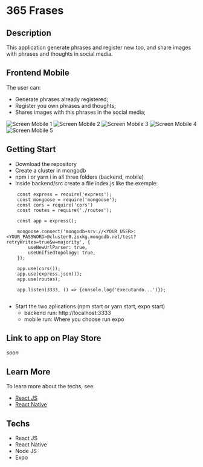 # 365 Frases

## Description

This application generate phrases and register new too, and share images with phrases and thoughts in social media.

## Frontend Mobile

The user can:
- Generate phrases already registered;
- Register you own phrases and thoughts;
- Shares images with this phrases in the social media;

![Screen Mobile 1](./frontend/src/img/assetsReadme/imgApre00.png)
![Screen Mobile 2](./frontend/src/img/assetsReadme/imgApre01.jpeg)
![Screen Mobile 3](./frontend/src/img/assetsReadme/imgApre02.jpeg)
![Screen Mobile 4](./frontend/src/img/assetsReadme/imgApre03.jpeg)
![Screen Mobile 5](./frontend/src/img/assetsReadme/imgApre04.jpeg)

## Getting Start

* Download the repository
* Create a cluster in mongodb
* npm i or yarn i in all three folders (backend, mobile)
* Inside backend/src create a file index.js like the exemple:
``` 
    const express = require('express');
    const mongoose = require('mongoose');
    const cors = require('cors')
    const routes = require('./routes');

    const app = express();

    mongoose.connect('mongodb+srv://<YOUR_USER>:<YOUR_PASSWORD>@cluster0.zoxkg.mongodb.net/test?retryWrites=true&w=majority', {
        useNewUrlParser: true,
        useUnifiedTopology: true,
    });

    app.use(cors());
    app.use(express.json());
    app.use(routes);

    app.listen(3333, () => {console.log('Executando...')}); 
    
```

* Start the two aplications (npm start or yarn start, expo start)
    * backend run: http://localhost:3333
    * mobile run: Where you choose run expo

## Link to app on Play Store
*soon*

## Learn More

To learn more about the techs, see:
* [React JS](https://reactjs.org/)
* [React Native](https://reactnavigation.org/docs/getting-started)

## Techs

* React JS
* React Native
* Node JS
* Expo